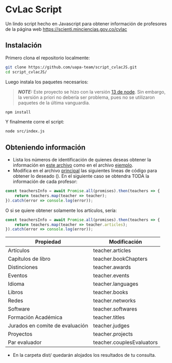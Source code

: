 # CvLac Script

Un lindo script hecho en Javascript para obtener información de profesores de la página
web https://scienti.minciencias.gov.co/cvlac

## Instalación

Primero clona el repositorio localmente:

```bash
git clone https://github.com/uapa-team/script_cvlacJS.git
cd script_cvlacJS/
```

Luego instala los paquetes necesarios:
> **_NOTE:_** Este proyecto se hizo con la versión [13 de node](https://nodejs.org/es/). Sin embargo, la versión a priori no debería ser problema, pues no se utilizaron paquetes de la última vanguardia.

```bash
npm install
```

Y finalmente corre el script:

```bash
node src/index.js
```

## Obteniendo información

* Lista los números de identificación de quienes deseas obtener la información en [este archivo](./src/assets/input.txt)
  como en el archivo [ejemplo](./src/assets/input.txt).
* Modifica en el archivo [principal](./src/index.js) las siguientes lineas de código para obtener lo deseado (). En el siguiente
  caso se obtendra TODA la información de cada profesor:

```javascript
const teachersInfo = await Promise.all(promises).then(teachers => {
    return teachers.map(teacher => teacher);
}).catch(error => console.log(error));
```

O si se quiere obtener solamente los artículos, sería:

```javascript
const teachersInfo = await Promise.all(promises).then(teachers => {
    return teachers.map(teacher => teacher.articles);
}).catch(error => console.log(error));
```

Propiedad                        | Modificación
------------------               | -------------
Artículos                        | teacher.articles
Capítulos de libro               | teacher.bookChapters
Distinciones                     | teacher.awards
Eventos                          | teacher.events
Idioma                           | teacher.languages
Libros                           | teacher.books
Redes                            | teacher.networks
Software                         | teacher.softwares
Formación Académica              | teacher.titles
Jurados en comite de evaluación  | teacher.judges
Proyectos                        | teacher.projects
Par evaluador                    | teacher.couplesEvaluators

* En la carpeta dist/ quedarán alojados los resultados de tu consulta.